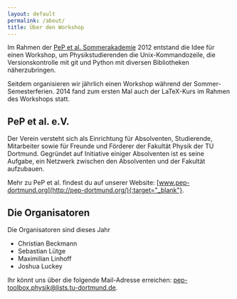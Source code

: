 ```yaml
---
layout: default
permalink: /about/
title: Über den Workshop
---
```


<p class="lead">Im Rahmen der
<a href="https://pep-dortmund.org/vereinsleben/soak.html" target="_blank">PeP et al. Sommerakademie</a>
2012 entstand die Idee für einen Workshop, um Physikstudierenden die Unix-Kommandozeile,
die Versionskontrolle mit git und Python mit diversen Bibliotheken näherzubringen.</p>

Seitdem organisieren wir jährlich einen Workshop während der Sommer-Semesterferien.
2014 fand zum ersten Mal auch der LaTeX-Kurs im Rahmen des Workshops statt.

## PeP et al. e.V.
Der Verein versteht sich als Einrichtung für Absolventen, Studierende, Mitarbeiter
sowie für Freunde und Förderer der Fakultät Physik der TU Dortmund.
Gegründet auf Initiative einiger Absolventen ist es seine Aufgabe,
ein Netzwerk zwischen den Absolventen und der Fakultät aufzubauen.

Mehr zu PeP et al. findest du auf unserer Website:
[www.pep-dortmund.org](http://pep-dortmund.org/){:target="_blank"}.

## Die Organisatoren
Die Organisatoren sind dieses Jahr

  - Christian Beckmann
  - Sebastian Lütge
  - Maximilian Linhoff
  - Joshua Luckey

Ihr könnt uns über die folgende Mail-Adresse erreichen: [pep-toolbox.physik@lists.tu-dortmund.de](mailto:pep-toolbox.physik@lists.tu-dortmund.de).
